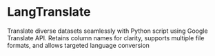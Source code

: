 # LangTranslate
Translate diverse datasets seamlessly with Python script using Google Translate API. Retains column names for clarity, supports multiple file formats, and allows targeted language conversion
